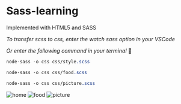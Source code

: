 # Sass-learning
Implemented with HTML5 and SASS

*To transfer scss to css, enter the watch sass option in your VSCode*

*Or enter the following command in your terminal* 🤩

```sass
node-sass -o css css/style.scss
```
```sass
node-sass -o css css/food.scss
```
```sass
node-sass -o css css/picture.scss
```

![home](https://user-images.githubusercontent.com/87614385/128602761-de04dcf4-f25a-4070-9557-6a53958ce586.PNG)
![food](https://user-images.githubusercontent.com/87614385/128602827-e755d4b5-681d-4c47-be79-39c4a508433b.PNG)
![picture](https://user-images.githubusercontent.com/87614385/128602764-91678069-be54-4740-ae85-08255f6b0ada.PNG)

